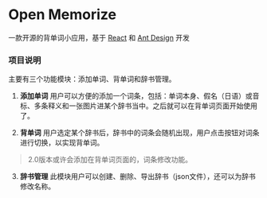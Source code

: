 # Open Memorize
一款开源的背单词小应用，基于 [React](https://reactjs.org) 和 [Ant Design](https://ant.design) 开发

### 项目说明

主要有三个功能模块：添加单词、背单词和辞书管理。

1. **添加单词** 用户可以方便的添加一个词条，包括：单词本身、假名（日语）或音标、多条释义和一张图片进某个辞书当中。之后就可以在背单词页面开始使用了。

2. **背单词** 用户选定某个辞书后，辞书中的词条会随机出现，用户点击按钮对词条进行切换，以实现背单词。
> 2.0版本或许会添加在背单词页面的，词条修改功能。

3. **辞书管理** 此模块用户可以创建、删除、导出辞书（json文件），还可以为辞书修改名称。

